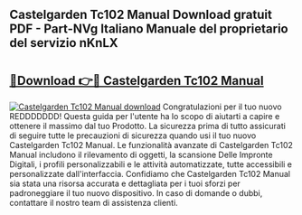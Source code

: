 ## Castelgarden Tc102 Manual Download gratuit PDF - Part-NVg Italiano Manuale del proprietario del servizio nKnLX

# <h2><a href="http://dfdy5f2.blite.top/?on=Castelgarden+Tc102+Manual">🔗Download 👉🔴 Castelgarden Tc102 Manual</a></h2>

[![Castelgarden Tc102 Manual download](https://i.imgur.com/lujVjoI.png)](http://dfdy5f2.blite.top/?on=Castelgarden+Tc102+Manual)
Congratulazioni per il tuo nuovo REDDDDDDD! Questa guida per l'utente ha lo scopo di aiutarti a capire e ottenere il massimo dal tuo Prodotto. La sicurezza prima di tutto assicurati di seguire tutte le precauzioni di sicurezza quando usi il tuo nuovo Castelgarden Tc102 Manual. Le funzionalità avanzate di Castelgarden Tc102 Manual includono il rilevamento di oggetti, la scansione Delle Impronte Digitali, i profili personalizzabili e le attività automatizzate, tutte accessibili e personalizzate dall'interfaccia. Confidiamo che Castelgarden Tc102 Manual sia stata una risorsa accurata e dettagliata per i tuoi sforzi per padroneggiare il tuo nuovo dispositivo. In caso di domande o dubbi, contattare il nostro team di assistenza clienti.
